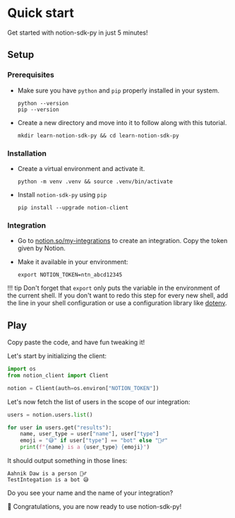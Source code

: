 # Quick start

Get started with notion-sdk-py in just 5 minutes!

## Setup

### Prerequisites

- Make sure you have `python` and `pip` properly installed in your system.

    ```shell
    python --version
    pip --version
    ```

- Create a new directory and move into it to follow along with this tutorial.

    ```shell
    mkdir learn-notion-sdk-py && cd learn-notion-sdk-py
    ```

### Installation

- Create a virtual environment and activate it.

    ```shell
    python -m venv .venv && source .venv/bin/activate
    ```

- Install `notion-sdk-py` using `pip`

    ```shell
    pip install --upgrade notion-client
    ```

### Integration

- Go to [notion.so/my-integrations](https://www.notion.so/my-integrations)
to create an integration. Copy the token given by Notion.

- Make it available in your environment:

    ```shell
    export NOTION_TOKEN=ntn_abcd12345
    ```

!!! tip
    Don't forget that `export` only puts the variable in the environment of the
    current shell.
    If you don't want to redo this step for every new shell,
    add the line in your shell configuration
    or use a configuration library like [dotenv](https://github.com/theskumar/python-dotenv).

## Play

Copy paste the code, and have fun tweaking it!

Let's start by initializing the client:

```python
import os
from notion_client import Client

notion = Client(auth=os.environ["NOTION_TOKEN"])
```

Let's now fetch the list of users in the scope of our integration:

```python
users = notion.users.list()

for user in users.get("results"):
    name, user_type = user["name"], user["type"]
    emoji = "😅" if user["type"] == "bot" else "🙋‍♂️"
    print(f"{name} is a {user_type} {emoji}")
```

It should output something in those lines:

```shell
Aahnik Daw is a person 🙋‍♂️
TestIntegation is a bot 😅
```

Do you see your name and the name of your integration?

🎉 Congratulations, you are now ready to use notion-sdk-py!
